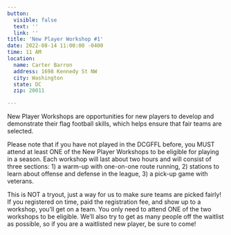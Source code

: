 ```yaml
---
button:
  visible: false
  text: ''
  link: ''
title: 'New Player Workshop #1'
date: 2022-08-14 11:00:00 -0400
time: 11 AM
location:
  name: Carter Barron
  address: 1698 Kennedy St NW
  city: Washington
  state: DC
  zip: 20011

---
```

New Player Workshops are opportunities for new players to develop and demonstrate their flag football skills, which helps ensure that fair teams are selected.

Please note that if you have not played in the DCGFFL before, you MUST attend at least ONE of the New Player Workshops to be eligible for playing in a season. Each workshop will last about two hours and will consist of three sections: 1) a warm-up with one-on-one route running, 2) stations to learn about offense and defense in the league, 3) a pick-up game with veterans.

This is NOT a tryout, just a way for us to make sure teams are picked fairly! If you registered on time, paid the registration fee, and show up to a workshop, you’ll get on a team. You only need to attend ONE of the two workshops to be eligible. We’ll also try to get as many people off the waitlist as possible, so if you are a waitlisted new player, be sure to come!